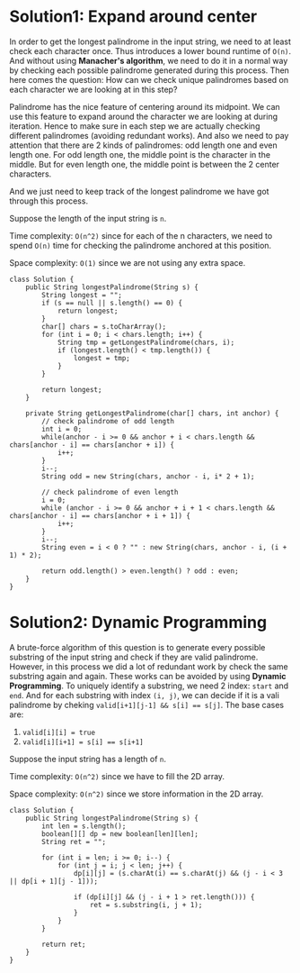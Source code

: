 # Solution1: Expand around center

In order to get the longest palindrome in the input string, we need to at least check each character once. Thus introduces a lower bound runtime of `O(n)`. And without using __Manacher's algorithm__, we need to do it in a normal way by checking each possible palindrome generated during this process. Then here comes the question: How can we check unique palindromes based on each character we are looking at in this step?

Palindrome has the nice feature of centering around its midpoint. We can use this feature to expand around the character we are looking at during iteration. Hence to make sure in each step we are actually checking different palindromes (avoiding redundant works). And also we need to pay attention that there are 2 kinds of palindromes: odd length one and even length one. For odd length one, the middle point is the character in the middle. But for even length one, the middle point is between the 2 center characters. 

And we just need to keep track of the longest palindrome we have got through this process.

Suppose the length of the input string is `n`.

Time complexity: `O(n^2)` since for each of the n characters, we need to spend `O(n)` time for checking the palindrome anchored at this position. 

Space complexity: `O(1)` since we are not using any extra space. 

```
class Solution {
    public String longestPalindrome(String s) {
        String longest = "";
        if (s == null || s.length() == 0) {
            return longest;
        }
        char[] chars = s.toCharArray();
        for (int i = 0; i < chars.length; i++) {
            String tmp = getLongestPalindrome(chars, i);
            if (longest.length() < tmp.length()) {
                longest = tmp;
            }
        }
        
        return longest;
    }
    
    private String getLongestPalindrome(char[] chars, int anchor) {
        // check palindrome of odd length
        int i = 0;
        while(anchor - i >= 0 && anchor + i < chars.length && chars[anchor - i] == chars[anchor + i]) {
            i++;
        }
        i--;
        String odd = new String(chars, anchor - i, i* 2 + 1);
        
        // check palindrome of even length
        i = 0;
        while (anchor - i >= 0 && anchor + i + 1 < chars.length && chars[anchor - i] == chars[anchor + i + 1]) {
            i++;
        }
        i--;
        String even = i < 0 ? "" : new String(chars, anchor - i, (i + 1) * 2);
        
        return odd.length() > even.length() ? odd : even;
    }
}
```

# Solution2: Dynamic Programming

A brute-force algorithm of this question is to generate every possible substring of the input string and check if they are valid palindrome. However, in this process we did a lot of redundant work by check the same substring again and again. These works can be avoided by using __Dynamic Programming__. To uniquely identify a substring, we need 2 index: `start` and `end`. And for each substring with index `(i, j)`, we can decide if it is a vali palindrome by cheking `valid[i+1][j-1] && s[i] == s[j]`. The base cases are:

1. `valid[i][i] = true`
2. `valid[i][i+1] = s[i] == s[i+1]`

Suppose the input string has a length of `n`.

Time complexity: `O(n^2)` since we have to fill the 2D array.

Space complexity: `O(n^2)` since we store information in the 2D array.

```
class Solution {
    public String longestPalindrome(String s) {
        int len = s.length();
        boolean[][] dp = new boolean[len][len];
        String ret = "";
        
        for (int i = len; i >= 0; i--) {
            for (int j = i; j < len; j++) {
                dp[i][j] = (s.charAt(i) == s.charAt(j) && (j - i < 3 || dp[i + 1][j - 1]));
                
                if (dp[i][j] && (j - i + 1 > ret.length())) {
                    ret = s.substring(i, j + 1);
                }
            }
        }
        
        return ret;
    }
}
```
